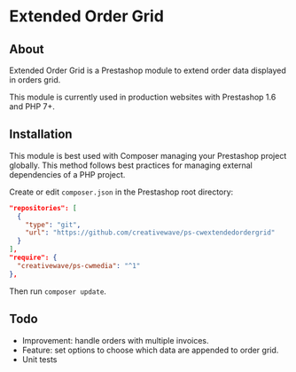 # Extended Order Grid

## About

Extended Order Grid is a Prestashop module to extend order data displayed in orders grid.

This module is currently used in production websites with Prestashop 1.6 and PHP 7+.

## Installation

This module is best used with Composer managing your Prestashop project globally. This method follows best practices for managing external dependencies of a PHP project.

Create or edit `composer.json` in the Prestashop root directory:

```json
"repositories": [
  {
    "type": "git",
    "url": "https://github.com/creativewave/ps-cwextendedordergrid"
  }
],
"require": {
  "creativewave/ps-cwmedia": "^1"
},

```

Then run `composer update`.

## Todo

* Improvement: handle orders with multiple invoices.
* Feature: set options to choose which data are appended to order grid.
* Unit tests
